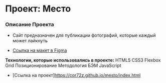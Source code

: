 # Проект: Место 

### Описание Проекта

* Сайт предназначен для публикации фотографий, которые каждый может лайкнуть 

* [Ссылка на макет в Figma](https://www.figma.com/file/2cn9N9jSkmxD84oJik7xL7/JavaScript.-Sprint-4?node-id=0%3A1)

**Технологии, которые использовались в проекте:**
HTML5
CSS3
Flexbox
Grid
Позиционирование
Методология БЭМ
JavaScript

* [Ссылка на проект]https://cor72z.github.io/mesto/index.html